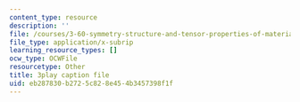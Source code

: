 ```yaml
---
content_type: resource
description: ''
file: /courses/3-60-symmetry-structure-and-tensor-properties-of-materials-fall-2005/eb287830b2725c828e454b3457398f1f_pEOSGrQkn44.vtt
file_type: application/x-subrip
learning_resource_types: []
ocw_type: OCWFile
resourcetype: Other
title: 3play caption file
uid: eb287830-b272-5c82-8e45-4b3457398f1f
---
```

